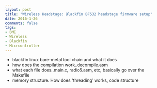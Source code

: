 ```yaml
---
layout: post
title: "Wireless Headstage: Blackfin BF532 headstage firmware setup"
date: 2016-1-26
comments: false
tags:
- BMI
- Wireless
- Blackfin
- Micrcontroller
---
```


- blackfin linux bare-metal tool chain and what it does
- how does the compilation work..decompile.asm
- what each file does..main.c, radio5.asm, etc, basically go over the Makefile
- memory structure. How does 'threading' works, code structure
